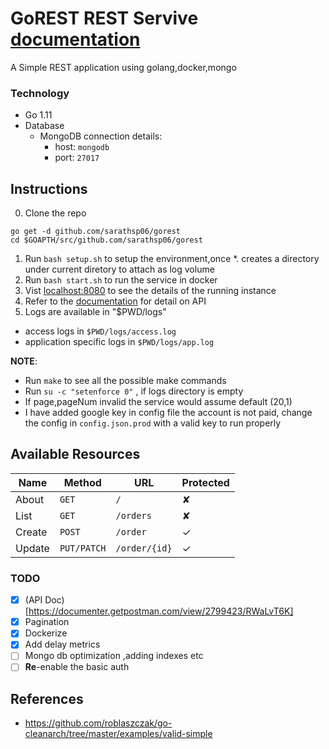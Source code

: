 # GoREST REST Servive [documentation](https://documenter.getpostman.com/view/2799423/RWaLvT6K)

A Simple REST application using golang,docker,mongo  

### Technology

- Go 1.11
- Database
    - MongoDB connection details:
        - host: `mongodb`
        - port: `27017`

## Instructions
0. Clone the repo
  ```
  go get -d github.com/sarathsp06/gorest
  cd $GOAPTH/src/github.com/sarathsp06/gorest
  ```
1. Run `bash setup.sh` to setup the environment,once
  *. creates a directory under current diretory to attach as log volume
2. Run `bash start.sh` to run the  service in docker
2. Vist [localhost:8080](http://localhost:8080) to see the details of the running instance
3. Refer to the  [documentation](https://documenter.getpostman.com/view/2799423/RWaLvT6K) for detail on API
4. Logs are available in "$PWD/logs"
  * access logs in `$PWD/logs/access.log`
  * application specific logs in `$PWD/logs/app.log`


**NOTE**: 
* Run `make` to see all the possible make commands
* Run `su -c "setenforce 0"` , if logs  directory is empty
* If page,pageNum invalid the service would assume default (20,1)
* I have added google key in config file the account is not paid, change the config in `config.json.prod` with a valid key to run properly

## Available Resources

| Name   | Method      | URL                    | Protected |
| ---    | ---         | ---                    | ---       |
| About  | `GET`       | `/`                    | ✘         |
| List   | `GET`       | `/orders`              | ✘         |
| Create | `POST`      | `/order`              | ✓         |
| Update | `PUT/PATCH` | `/order/{id}`         | ✓         |

### TODO
* [X] (API Doc)[https://documenter.getpostman.com/view/2799423/RWaLvT6K]
* [X] Pagination
* [X] Dockerize
* [X] Add delay metrics
* [ ] Mongo db optimization ,adding indexes etc
* [ ] **Re**-enable the basic auth

## References
* https://github.com/roblaszczak/go-cleanarch/tree/master/examples/valid-simple